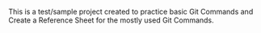 This is a test/sample project created to practice basic Git Commands and Create a Reference Sheet for the mostly used Git Commands.
